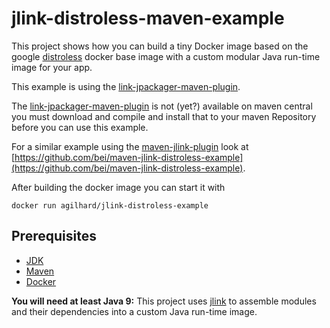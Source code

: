 # jlink-distroless-maven-example

This project shows how you can build a tiny Docker image based on the google [distroless](https://github.com/GoogleContainerTools/distroless) docker base image with a custom modular Java run-time image for your app.

This example is using the [link-jpackager-maven-plugin](https://github.com/agilhard-oss/jlink-jpackager-maven-plugin).

The [link-jpackager-maven-plugin](https://github.com/agilhard-oss/jlink-jpackager-maven-plugin) is not (yet?) available on maven central you must download
and compile and install that to your maven Repository before you can use
this example.

For a similar example using the [maven-jlink-plugin](https://github.com/apache/maven-jlink-plugin) look at
[https://github.com/bei/maven-jlink-distroless-example](https://github.com/bei/maven-jlink-distroless-example).


After building the docker image you can start it with

```
docker run agilhard/jlink-distroless-example
```

## Prerequisites

- [JDK](http://jdk.java.net/)
- [Maven](https://maven.apache.org/)
- [Docker](https://www.docker.com/)

**You will need at least Java 9:** This project uses [jlink](https://docs.oracle.com/javase/9/tools/jlink.htm) to assemble modules and their dependencies into a custom Java run-time image.



